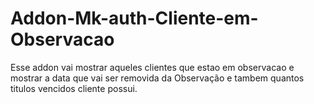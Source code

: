 # Addon-Mk-auth-Cliente-em-Observacao
 Esse addon vai mostrar aqueles clientes que estao em observacao e mostrar a data que vai ser removida da Observação e tambem quantos titulos vencidos cliente possui.
